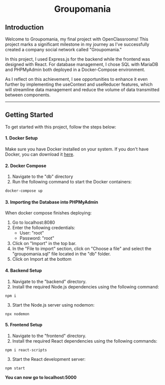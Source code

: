 # <center>Groupomania</center>

## Introduction

Welcome to Groupomania, my final project with OpenClassrooms! This project marks a significant milestone in my journey as I've successfully created a company social network called "Groupomania."

In this project, I used Express.js for the backend while the frontend was designed with React.
For database management, I chose SQL with MariaDB and PHPMyAdmin both deployed in a Docker-Compose environment.

As I reflect on this achievement, I see opportunities to enhance it even further by implementing the useContext and useReducer features, which will streamline data management and reduce the volume of data transmitted between components.

---

## Getting Started

To get started with this project, follow the steps below:

#### 1. Docker Setup

Make sure you have Docker installed on your system. If you don't have Docker, you can download it [here](https://www.docker.com/get-started).

#### 2. Docker Compose

1. Navigate to the "db" directory
2. Run the following command to start the Docker containers:

```bash
docker-compose up
```

#### 3. Importing the Database into PHPMyAdmin

When docker compose finishes deploying:

1.  Go to localhost:8080
2.  Enter the following credentials:
    -   User: "root"
    -   Password: "root"
3.  Click on "Import" in the top bar.
4.  In the "File to import" section, click on "Choose a file" and select the "groupomania.sql" file located in the "db" folder.
5.  Click on Import at the bottom

#### 4. Backend Setup

1. Navigate to the "backend" directory.
2. Install the required Node.js dependencies using the following command:

```
npm i
```

3. Start the Node.js server using nodemon:

```
npx nodemon
```

#### 5. Frontend Setup

1. Navigate to the "frontend" directory.
2. Install the required React dependencies using the following commands:

```
npm i react-scripts
```

3. Start the React development server:

```
npm start
```

**You can now go to localhost:5000**
